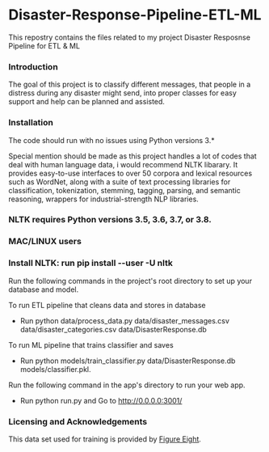 # Disaster-Response-Pipeline-ETL-ML
This repostry contains the files related to my project Disaster Resposnse Pipeline for ETL & ML


### Introduction

The goal of this project is to classify different messages, that people in a distress during any disaster might send, into proper classes for easy support and help can be planned and assisted.

### Installation

The code should run with no issues using Python versions 3.* 

Special mention should be made as this project handles a lot of codes that deal with human language data, i would recommend NLTK libarary. It provides easy-to-use interfaces to over 50 corpora and lexical resources such as WordNet, along with a suite of text processing libraries for classification, tokenization, stemming, tagging, parsing, and semantic reasoning, wrappers for industrial-strength NLP libraries.

### NLTK requires Python versions 3.5, 3.6, 3.7, or 3.8.

### MAC/LINUX users 

### Install NLTK: run pip install --user -U nltk

Run the following commands in the project's root directory to set up your database and model.

To run ETL pipeline that cleans data and stores in database 

 - Run python data/process_data.py data/disaster_messages.csv data/disaster_categories.csv data/DisasterResponse.db


To run ML pipeline that trains classifier and saves 

- Run python models/train_classifier.py data/DisasterResponse.db models/classifier.pkl.


Run the following command in the app's directory to run your web app. 

 - Run python run.py and Go to http://0.0.0.0:3001/

### Licensing and Acknowledgements

This data set used for training is provided by [Figure Eight](https://appen.com/datasets/combined-disaster-response-data/).
